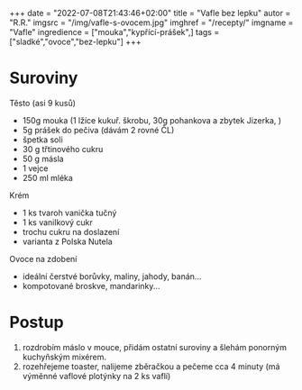 
+++
date = "2022-07-08T21:43:46+02:00"
title = "Vafle bez lepku"
autor = "R.R."
imgsrc = "/img/vafle-s-ovocem.jpg"
imghref = "/recepty/"
imgname = "Vafle"
ingredience = ["mouka","kypřící-prášek",]
tags = ["sladké","ovoce","bez-lepku"]
+++

# Suroviny 
Těsto (asi 9 kusů)
- 150g mouka (1 lžíce kukuř. škrobu, 30g pohankova a zbytek Jizerka, )
- 5g prášek do pečiva (dávám 2 rovné ČL)
- špetka soli
- 30 g třtinového cukru
- 50 g másla
- 1 vejce
- 250 ml mléka

Krém
- 1 ks tvaroh vanička tučný
- 1 ks vanilkový cukr
- trochu cukru na doslazení
- varianta z Polska Nutela

Ovoce na zdobení
- ideální čerstvé borůvky, maliny, jahody, banán... 
- kompotované broskve, mandarinky...

# Postup
 1. rozdrobím máslo v mouce, přidám ostatní suroviny a šlehám ponorným kuchyňským mixérem.
 2. rozehřejeme toaster, nalijeme zběračkou a pečeme cca 4 minuty (má výměnné vaflové plotýnky na 2 ks vaflí)
 